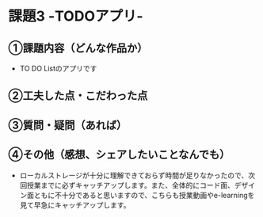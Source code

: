 # 課題3 -TODOアプリ-

## ①課題内容（どんな作品か）
- TO DO Listのアプリです

## ②工夫した点・こだわった点

## ③質問・疑問（あれば）

## ④その他（感想、シェアしたいことなんでも）
- ローカルストレージが十分に理解できておらず時間が足りなかったので、次回授業までに必ずキャッチアップします。また、全体的にコード面、デザイン面ともに不十分であると思いますので、こちらも授業動画やe-learningを見て早急にキャッチアップします。
